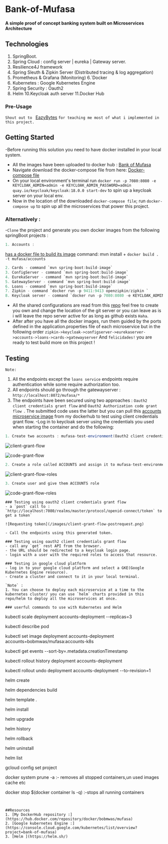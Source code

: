 # Bank-of-Mufasa

**A simple proof of concept banking system built on Microservices Architecture**

## Technologies

1. SpringBoot.
2. Spring Cloud : config server | eureka | Gateway server.
3. Resilience4J framework
4. Spring Sleuth & Zipkin Server (Distributed tracing & log aggregation)
5. Prometheus & Grafana (Monitoring)
6.`Docker
7. Kubernetes : Google Kubernetes Engine
8. Spring Security : Oauth2
9. Helm
10.Keycloak auth server
11.Docker Hub

### Pre-Usage

`Shout out to ` [EazyBytes](https://www.udemy.com/course/master-microservices-with-spring-docker-kubernetes) `for teaching me most of what i implemented in this project. `


## Getting Started
-Before running this solution you need to have docker installed in your local system.
- All the images have been uploaded to docker hub : [Bank of Mufasa](https://hub.docker.com/repository/docker/bobmwas/mufasa) 
- Navigate download the docker-compose file from here: [Docker-compose file](https://github.com/bobmwangih/Bank-of-Mufasa/blob/master/docker-compose/default/docker-compose.yml)
- On your local environment's terminal run ` docker run -p 7080:8080 -e KEYCLOAK_ADMIN=admin -e KEYCLOAK_ADMIN_PASSWORD=admin quay.io/keycloak/keycloak:18.0.0 start-dev `
 to spin up a keycloak server on your local env.
- Now in the location of the downloaded `docker-compose file`; run `docker-compose up` to spin up all the microservices that power this project.

### Alternatively :
-`Clone` the project and generate you  own docker images from the following springBoot projects :

```java
1. Accounts :
```

[has a docker file to build its image](https://github.com/bobmwangih/Bank-of-Mufasa/blob/master/Accounts/Dockerfile) command: mvn install  +  `docker build . -t mufasa/accounts`
```java
2. Cards - command `mvn spring-boot:build-image`
3. ConfigServer - command `mvn spring-boot:build-image`
4. EurekaServer - command `mvn spring-boot:build-image`
5. GatewayServer - command `mvn spring-boot:build-image`
6. Loans - command `mvn spring-boot:build-image`
7. Zipkin - command `docker run -p 9411:9413 openzipkin/zipkin `
8. Keycloak server - command `docker run -p 7080:8080 -e KEYCLOAK_ADMIN=admin -e KEYCLOAK_ADMIN_PASSWORD=admin quay.io/keycloak/keycloak:18.0.0 start-dev`
```
- All the shared configurations are read from this [repo](https://github.com/bobmwangih/config-repo.git)  feel free to create you own and change the location of the git server or you can leave as is i will leave the repo server active for as long as github exists `Haha`.
- After after you have all the docker images, run them guided by the ports defined in the application.properties file of each microservice but in the following order `zipkin->keycloak->configserver->eurekaserver->accounts->loans->cards->gatewayserver`
And `felicidades!` you are ready to test build more on this project !

## Testing
`Note:`
1. All the endpoints except the `loans service` endpoints require authentication while some require authorization too.
2. All endpoints should go through the gatewayserver : `http://localhost:8072/mufasa/*`
3. The endpoints have been secured using two approaches : `Oauth2 client credentials grant flow` and `Oauth2 Authorization code grant flow `. The submitted code uses the latter but you can pull this [accounts microservice image](https://hub.docker.com/repository/docker/bobmwas/mufasa) from my dockerhub to test using client credentials grant flow.
-Log in to keycloak server using the credentials you used when starting the container and do the following: 
```java
1. Create two accounts : mufasa-test-environment(Oauth2 client credentials grant flow) & mufasa-gateway-ui(Oauth2 Authorization code grant flow `. The submitted code uses the latter but you can pull this [accounts microservice image) to use the former.
```
![client-grant-flow](/images/client-grant-flow.png)

![code-grant-flow](/images/code-grant-flow.png)

```java
2. Create a role called ACCOUNTS and assign it to mufasa-test-environment client.
```

![client-grant-flow-roles](/images/client-grant-flow-roles.png)

```java
3. Create user and give them ACCOUNTS role
```

![code-grant-flow-roles](/images/code-grant-flow-roles.png)

```
### Testing using oauth2 client credentials grant flow
- a `post` call to : `http://localhost:7080/realms/master/protocol/openid-connect/token` to get a token`

![Requesting token](/images/client-grant-flow-postrequest.png)

- Call the endpoints using this generated token.

### Testing using oauth2 client credentials grant flow
- call any `get` rest API from the browser.
- the URL should be redirected to a keycloak login page.
- login with a user with the required roles to access that resource.

### Testing in google cloud platform 
- log in to your google cloud platform and select a GKE(Google Kubernetes Engine resource).
- Create a cluster and connect to it in your local terminal.

`Note` : 
1. You can choose to deploy each microservice at a time to the kubernetes cluster/ you can use `helm` charts provided in this repo/helm to deploy all the microservices at once.

### userful commands to use with Kubernetes and Helm

```
kubectl scale deployment accounts-deployment --replicas=3

kubectl describe pod <pod name>

kubectl set image deployment accounts-deployment accounts=bobmwas/mufasa:accounts-k8s

kubectl get events --sort-by=.metadata.creationTimestamp

kubectl rollout history deployment accounts-deployment

kubectl rollout undo deployment accounts-deployment --to-revision=1

helm create <chartName>

helm dependencies build

helm template .

helm install <deployment name> <helm env folder>

helm upgrade <deployment name> <helm env folder>

helm history <deployment name>

helm rollback <deployment name> <revision number>

helm uninstall <deployment name>

helm list

gcloud config set project <project name>

docker system prune -a :- removes all stopped containers,un used images cache etc

docker stop $(docker container ls -q) :-stops all running containers
```


##Resources
1. [My DockerHub repository :](https://hub.docker.com/repository/docker/bobmwas/mufasa)
2. [Google kubernetes Engine :](https://console.cloud.google.com/kubernetes/list/overview?project=bank-of-mufasa)
3. [Helm ](https://helm.sh/) 

